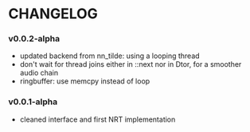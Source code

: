 # CHANGELOG

### v0.0.2-alpha
- updated backend from nn_tilde: using a looping thread
- don't wait for thread joins either in ::next nor in Dtor, for a smoother audio chain
- ringbuffer: use memcpy instead of loop

### v0.0.1-alpha
- cleaned interface and first NRT implementation
